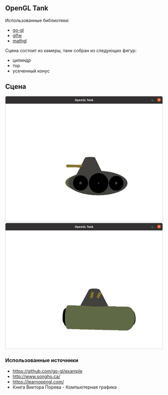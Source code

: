 ## OpenGL Tank
Использованные библиотеки:
* [go-gl](https://github.com/go-gl/gl)
* [glfw](https://github.com/go-gl/glfw)
* [mathgl](https://github.com/go-gl/mathgl)

Сцена состоит из камеры, танк собран из следующих фигур:
* цилиндр
* тор
* усеченный конус

## Сцена

![Сбоку](./tank1.jpg)
![Спереди](./tank2.png)

### Использованные источники
* https://github.com/go-gl/example
* http://www.songho.ca/
* https://learnopengl.com/
* Книга Виктора Порева - Компьютерная графика